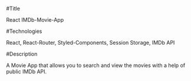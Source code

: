 #Title

React IMDb-Movie-App

#Technologies

React, React-Router, Styled-Components, Session Storage, IMDb API

#Description

A Movie App that allows you to search and view the movies with a help of public IMDb API.

